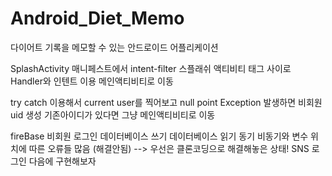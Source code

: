 # Android_Diet_Memo
다이어트 기록을 메모할 수 있는 안드로이드 어플리케이션

SplashActivity
     매니페스트에서 intent-filter 스플래쉬 액티비티 태그 사이로
     Handler와 인텐트 이용 메인액티비티로 이동
     
try catch 
    이용해서 current user를 찍어보고 null point Exception 발생하면 비회원 uid 생성 
    기존아이디가 있다면 그냥 메인액티비티로 이동

fireBase
     비회원 로그인
     데이터베이스 쓰기 
     데이터베이스 읽기
     동기 비동기와 변수 위치에 따른 오류들 많음 (해결안됨) 
     --> 우선은 클론코딩으로 해결해놓은 상태!
     SNS 로그인 다음에 구현해보자
    
 
